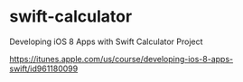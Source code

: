 # swift-calculator
Developing iOS 8 Apps with Swift Calculator Project

https://itunes.apple.com/us/course/developing-ios-8-apps-swift/id961180099
